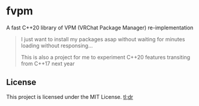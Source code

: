 # fvpm
A fast C++20 library of VPM (VRChat Package Manager) re-implementation

> I just want to install my packages asap without waiting for minutes loading without responsing...
>
> This is also a project for me to experiment C++20 features transiting from C++17 next year

## License

This project is licensed under the MIT License. [tl;dr](https://www.tldrlegal.com/license/mit-license)
